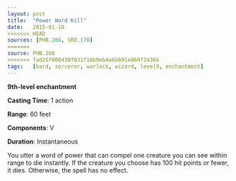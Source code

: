 ```yaml
---
layout: post
title:  "Power Word Kill"
date:   2015-01-10
<<<<<<< HEAD
sources: [PHB.266, SRD.170]
=======
source: PHB.266
>>>>>>> fad25f008430f031f16b0eb4a6b691e869f24366
tags:   [bard, sorcerer, warlock, wizard, level9, enchantment]
---
```


**9th-level enchantment**

**Casting Time**: 1 action

**Range**: 60 feet

**Components**: V

**Duration**: Instantaneous

You utter a word of power that can compel one creature you can see within range to die instantly.  If the creature you choose has 100 hit points or fewer, it dies. Otherwise, the spell has no effect.
